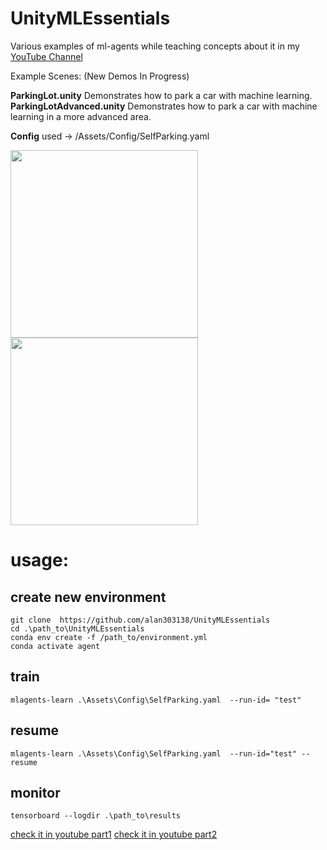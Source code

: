 # UnityMLEssentials
Various examples of ml-agents while teaching concepts about it in my [YouTube Channel](https://www.youtube.com/c/dilmervalecillos)

Example Scenes: (New Demos In Progress)

**ParkingLot.unity** Demonstrates how to park a car with machine learning.
**ParkingLotAdvanced.unity** Demonstrates how to park a car with machine learning in a more advanced area.

**Config** used -> /Assets/Config/SelfParking.yaml

<img src="https://github.com/dilmerv/UnityMLEssentials/blob/master/docs/images/ParkingLot1.gif" width="300">

<img src="https://github.com/dilmerv/UnityMLEssentials/blob/master/docs/images/ParkingLot2.gif" width="300">

# usage:

## create new environment
`git clone  https://github.com/alan303138/UnityMLEssentials`  
`cd .\path_to\UnityMLEssentials`  
`conda env create -f /path_to/environment.yml`  
`conda activate agent`  

## train 
`mlagents-learn .\Assets\Config\SelfParking.yaml  --run-id= "test"`  

## resume  
`mlagents-learn .\Assets\Config\SelfParking.yaml  --run-id="test" --resume`  
## monitor 
`tensorboard --logdir .\path_to\results`  

[check it in youtube part1](https://www.youtube.com/watch?v=IcatcC9Rikk)
[check it in youtube part2](https://www.youtube.com/watch?v=k_JNyLoB8vg)
